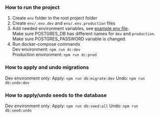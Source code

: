 ### How to run the project
1. Create `env` folder in the root project folder
2. Create `env/.env.dev` and `env/.env.production` files
3. Add needed environment variables, see [example env file](.env.example). \
   Make sure POSTGRES_DB has different names for `dev` and `production`. \
   Make sure POSTGRES_PASSWORD variable is changed. 
4. Run docker-compose commands \
Dev environment: `npm run dc:dev` \
Production environment: `npm run dc:prod`

### How to apply and undo migrations
Dev environment only:
Apply: `npm run db:migrate:dev`
Undo: `npm run db:undo:dev`

### How to apply/undo seeds to the database
Dev environment only:
Apply: `npm run db:seed:all`
Undo: `npm run db:seed:undo`
